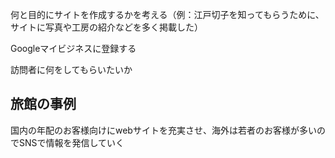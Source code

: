 何と目的にサイトを作成するかを考える（例：江戸切子を知ってもらうために、サイトに写真や工房の紹介などを多く掲載した）

Googleマイビジネスに登録する

訪問者に何をしてもらいたいか


## 旅館の事例
国内の年配のお客様向けにwebサイトを充実させ、海外は若者のお客様が多いのでSNSで情報を発信していく
